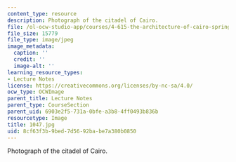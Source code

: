 ```yaml
---
content_type: resource
description: Photograph of the citadel of Cairo.
file: /ol-ocw-studio-app/courses/4-615-the-architecture-of-cairo-spring-2002/8cf63f3b9bed7d5692babe7a380b0850_1047.jpg
file_size: 15779
file_type: image/jpeg
image_metadata:
  caption: ''
  credit: ''
  image-alt: ''
learning_resource_types:
- Lecture Notes
license: https://creativecommons.org/licenses/by-nc-sa/4.0/
ocw_type: OCWImage
parent_title: Lecture Notes
parent_type: CourseSection
parent_uid: 6903e2f5-731a-0bfe-a3b8-4ff0493b836b
resourcetype: Image
title: 1047.jpg
uid: 8cf63f3b-9bed-7d56-92ba-be7a380b0850
---
```

Photograph of the citadel of Cairo.